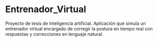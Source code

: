 # Entrenador_Virtual
Proyecto de tesis de inteligencia artificial. Aplicación que simula un entrenador virtual encargado de corregir la postura en tiempo real con respuestas y correcciones en lenguaje natural. 
